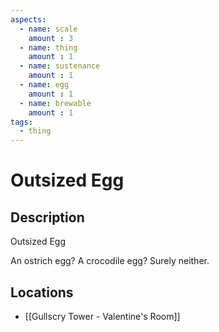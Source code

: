 ```yaml
---
aspects: 
  - name: scale
    amount : 3
  - name: thing
    amount : 1
  - name: sustenance
    amount : 1
  - name: egg
    amount : 1
  - name: brewable
    amount : 1
tags:
  - thing
---
```


# Outsized Egg

## Description
Outsized Egg

An ostrich egg? A crocodile egg? Surely neither.
## Locations
- [[Gullscry Tower - Valentine's Room]] 